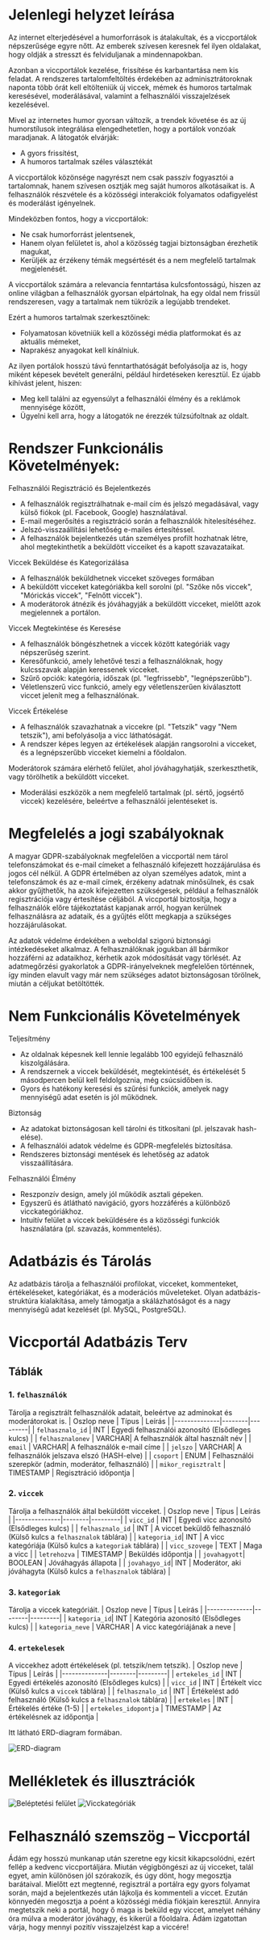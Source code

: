 # Jelenlegi helyzet leírása

Az internet elterjedésével a humorforrások is átalakultak, és a viccportálok népszerűsége egyre nőtt. Az emberek szívesen keresnek fel ilyen oldalakat, hogy oldják a stresszt és felviduljanak a mindennapokban. 

Azonban a viccportálok kezelése, frissítése és karbantartása nem kis feladat. A rendszeres tartalomfeltöltés érdekében az adminisztrátoroknak naponta több órát kell eltölteniük új viccek, mémek és humoros tartalmak keresésével, moderálásával, valamint a felhasználói visszajelzések kezelésével.

Mivel az internetes humor gyorsan változik, a trendek követése és az új humorstílusok integrálása elengedhetetlen, hogy a portálok vonzóak maradjanak. A látogatók elvárják:

- A gyors frissítést,
- A humoros tartalmak széles választékát

A viccportálok közönsége nagyrészt nem csak passzív fogyasztói a tartalomnak, hanem szívesen osztják meg saját humoros alkotásaikat is. A felhasználók részvétele és a közösségi interakciók folyamatos odafigyelést és moderálást igényelnek. 

Mindeközben fontos, hogy a viccportálok:

- Ne csak humorforrást jelentsenek,
- Hanem olyan felületet is, ahol a közösség tagjai biztonságban érezhetik magukat,
- Kerüljék az érzékeny témák megsértését és a nem megfelelő tartalmak megjelenését.

A viccportálok számára a relevancia fenntartása kulcsfontosságú, hiszen az online világban a felhasználók gyorsan elpártolnak, ha egy oldal nem frissül rendszeresen, vagy a tartalmak nem tükrözik a legújabb trendeket. 

Ezért a humoros tartalmak szerkesztőinek:

- Folyamatosan követniük kell a közösségi média platformokat és az aktuális mémeket,
- Naprakész anyagokat kell kínálniuk.

Az ilyen portálok hosszú távú fenntarthatóságát befolyásolja az is, hogy miként képesek bevételt generálni, például hirdetéseken keresztül. Ez újabb kihívást jelent, hiszen:

- Meg kell találni az egyensúlyt a felhasználói élmény és a reklámok mennyisége között,
- Ügyelni kell arra, hogy a látogatók ne érezzék túlzsúfoltnak az oldalt.


#  Rendszer Funkcionális Követelmények:

Felhasználói Regisztráció és Bejelentkezés
- A felhasználók regisztrálhatnak e-mail cím és jelszó megadásával, vagy külső fiókok (pl. Facebook, Google) használatával.
- E-mail megerősítés a regisztráció során a felhasználók hitelesítéséhez.
- Jelszó-visszaállítási lehetőség e-mailes értesítéssel.
- A felhasználók bejelentkezés után személyes profilt hozhatnak létre, ahol     megtekinthetik a beküldött vicceiket és a kapott szavazataikat.

Viccek Beküldése és Kategorizálása
- A felhasználók beküldhetnek vicceket szöveges formában
- A beküldött vicceket kategóriákba kell sorolni (pl. "Szőke nős viccek", "Mórickás   viccek", "Felnőtt viccek").
- A moderátorok átnézik és jóváhagyják a beküldött vicceket, mielőtt azok megjelennek a  portálon.

Viccek Megtekintése és Keresése
- A felhasználók böngészhetnek a viccek között kategóriák vagy népszerűség szerint.
- Keresőfunkció, amely lehetővé teszi a felhasználóknak, hogy kulcsszavak alapján   keressenek vicceket.
- Szűrő opciók: kategória, időszak (pl. "legfrissebb", "legnépszerűbb").
- Véletlenszerű vicc funkció, amely egy véletlenszerűen kiválasztott viccet jelenít meg a felhasználónak.

Viccek Értékelése 
- A felhasználók szavazhatnak a viccekre (pl. "Tetszik" vagy "Nem tetszik"), ami befolyásolja a vicc láthatóságát.
- A rendszer képes legyen az értékelések alapján rangsorolni a vicceket, és a legnépszerűbb vicceket kiemelni a főoldalon.

Moderátorok számára elérhető felület, ahol jóváhagyhatják, szerkeszthetik, vagy törölhetik a beküldött vicceket.
- Moderálási eszközök a nem megfelelő tartalmak (pl. sértő, jogsértő viccek) kezelésére, beleértve a felhasználói jelentéseket is.

# Megfelelés a jogi szabályoknak

A magyar GDPR-szabályoknak megfelelően a viccportál nem tárol telefonszámokat és e-mail címeket a felhasználó kifejezett hozzájárulása és jogos cél nélkül. A GDPR értelmében az olyan személyes adatok, mint a telefonszámok és az e-mail címek, érzékeny adatnak minősülnek, és csak akkor gyűjthetők, ha azok kifejezetten szükségesek, például a felhasználók regisztrációja vagy értesítése céljából. A viccportál biztosítja, hogy a felhasználók előre tájékoztatást kapjanak arról, hogyan kerülnek felhasználásra az adataik, és a gyűjtés előtt megkapja a szükséges hozzájárulásokat.

Az adatok védelme érdekében a weboldal szigorú biztonsági intézkedéseket alkalmaz. A felhasználóknak jogukban áll bármikor hozzáférni az adataikhoz, kérhetik azok módosítását vagy törlését. Az adatmegőrzési gyakorlatok a GDPR-irányelveknek megfelelően történnek, így minden elavult vagy már nem szükséges adatot biztonságosan törölnek, miután a céljukat betöltötték.

# Nem Funkcionális Követelmények

Teljesítmény
- Az oldalnak képesnek kell lennie legalább 100 egyidejű felhasználó kiszolgálására.
- A rendszernek a viccek beküldését, megtekintését, és értékelését 5 másodpercen belül kell feldolgoznia, még csúcsidőben is.
- Gyors és hatékony keresési és szűrési funkciók, amelyek nagy mennyiségű adat esetén is jól működnek.

Biztonság
- Az adatokat biztonságosan kell tárolni és titkosítani (pl. jelszavak hash-elése).
- A felhasználói adatok védelme és GDPR-megfelelés biztosítása.
- Rendszeres biztonsági mentések és lehetőség az adatok visszaállítására.

Felhasználói Élmény

- Reszponzív design, amely jól működik asztali gépeken.
- Egyszerű és átlátható navigáció, gyors hozzáférés a különböző vicckategóriákhoz.
- Intuitív felület a viccek beküldésére és a közösségi funkciók használatára (pl. szavazás, kommentelés).

# Adatbázis és Tárolás

Az adatbázis tárolja a felhasználói profilokat, vicceket, kommenteket, értékeléseket, kategóriákat, és a moderációs műveleteket.
Olyan adatbázis-struktúra kialakítása, amely támogatja a skálázhatóságot és a nagy mennyiségű adat kezelését (pl. MySQL, PostgreSQL).

# Viccportál Adatbázis Terv

## Táblák

### 1. `felhasználók`
Tárolja a regisztrált felhasználók adatait, beleértve az adminokat és moderátorokat is.
| Oszlop neve  | Típus  | Leírás  |
|--------------|--------|---------|
| `felhasznalo_id`    | INT    | Egyedi felhasználói azonosító (Elsődleges kulcs) |
| `felhasznalonev`   | VARCHAR| A felhasználók által használt név |
| `email`      | VARCHAR| A felhasználók e-mail címe |
| `jelszo`   | VARCHAR| A felhasználók jelszava elszó (HASH-elve) |
| `csoport`       | ENUM   | Felhasználói szerepkör (admin, moderátor, felhasználó) |
| `mikor_regisztralt` | TIMESTAMP | Regisztráció időpontja |

### 2. `viccek` 
Tárolja a felhasználók által beküldött vicceket.
| Oszlop neve  | Típus  | Leírás  |
|--------------|--------|---------|
| `vicc_id`    | INT    | Egyedi vicc azonosító (Elsődleges kulcs) |
| `felhasznalo_id`    | INT    | A viccet beküldő felhasználó (Külső kulcs a `felhasznalok` táblára) |
| `kategoria_id`| INT    | A vicc kategóriája (Külső kulcs a `kategoriak` táblára) |
| `vicc_szovege`  | TEXT   | Maga a vicc |
| `letrehozva` | TIMESTAMP | Beküldés időpontja |
| `jovahagyott`| BOOLEAN | Jóváhagyás állapota |
| `jovahagyo_id`| INT    | Moderátor, aki jóváhagyta (Külső kulcs a `felhasznalok` táblára) |

### 3. `kategoriak` 
Tárolja a viccek kategóriáit.
| Oszlop neve  | Típus  | Leírás  |
|--------------|--------|---------|
| `kategoria_id`| INT    | Kategória azonosító (Elsődleges kulcs) |
| `kategoria_neve` | VARCHAR | A vicc kategóriájának a neve |

### 4. `ertekelesek` 
A viccekhez adott értékelések (pl. tetszik/nem tetszik).
| Oszlop neve  | Típus  | Leírás  |
|--------------|--------|---------|
| `ertekeles_id`  | INT    | Egyedi értékelés azonosító (Elsődleges kulcs) |
| `vicc_id`    | INT    | Értékelt vicc (Külső kulcs a `viccek` táblára) |
| `felhasznalo_id`    | INT    | Értékelést adó felhasználó (Külső kulcs a `felhasznalok` táblára) |
| `ertekeles` | INT  | Értékelés értéke (1-5) |
| `ertekeles_idopontja` | TIMESTAMP | Az értékelésnek az időpontja |

Itt látható ERD-diagram formában.

![ERD-diagram](Képek/ERD-diagram.png)

# Mellékletek és illusztrációk

![Beléptetési felület](Képek/Belépési_minta.png)
![Vicckategóriák](Képek/kategóriák.png)

# Felhasználó szemszög – Viccportál

Ádám egy hosszú munkanap után szeretne egy kicsit kikapcsolódni, ezért fellép a kedvenc viccportáljára. Miután végigböngészi az új vicceket, talál egyet, amin különösen jól szórakozik, és úgy dönt, hogy megosztja barátaival. Mielőtt ezt megtenné, regisztrál a portálra egy gyors folyamat során, majd a bejelentkezés után lájkolja és kommenteli a viccet. Ezután könnyedén megosztja a poént a közösségi média fiókjain keresztül. Annyira megtetszik neki a portál, hogy ő maga is beküld egy viccet, amelyet néhány óra múlva a moderátor jóváhagy, és kikerül a főoldalra. Ádám izgatottan várja, hogy mennyi pozitív visszajelzést kap a viccére!